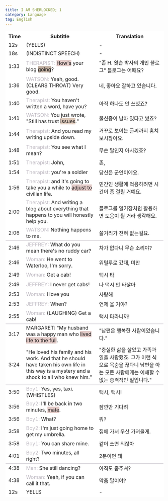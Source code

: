 ```yaml
---
title: I AM SHERLOCKED; 1
category: Language
tag: English
---
```


<html>
  <head>
    <style type="text/css">
      .line{border-bottom: 1px solid #BDB8C1;}
      table, th, td {
         border:1px solid #FFFFFF;
         background-color: #FFFFFF;
       }
    </style>
   </head>
   <body>
     <table style="border-collapse:collapse">
       <tr><th>Time</th><th>Subtitle</th><th>Translation</th></tr>
       <tr><td>12s</td><td>(YELLS)</td><td>-</td></tr>
       <tr><td>18s</td><td>(INDISTINCT SPEECH)</td><td>-</td></tr>
       <tr><td>1:33</td><td><span style="color:#BDB8C1">THERAPIST:</span> <span style="background-color:#E2CAC7">How's</span> your blog <span style="background-color:#C0AEA0">going</span>?</td><td>"존 H. 왓슨 박사의 개인 블로그" 블로그는 어때요?</td></tr>
       <tr><td>1:36</td><td><span style="color:#BDB8C1">WATSON:</span> Yeah, good. (CLEARS THROAT) Very good.</td><td>네, 좋아요 잘하고 있습니다.</td></tr>
       <tr><td>1:40</td><td><span style="color:#BDB8C1">Therapist:</span> You haven't written a word, have you?</td><td>아직 하나도 안 쓰셨죠?</td></tr>
       <tr><td>1:41</td><td><span style="color:#BDB8C1">WATSON:</span> You just wrote, "Still has trust <span style="background-color:#DECABC">issues</span>."</td><td>불신증이 남아 있다고 썼죠?</td></tr>
       <tr><td>1:44</td><td><span style="color:#BDB8C1">Therapist:</span> And you read my writing upside down.</td><td>거꾸로 보이는 글씨까지 훔쳐보시잖아요.</td></tr>
       <tr><td>1:48</td><td><span style="color:#BDB8C1">Therapist:</span> You see what I mean?</td><td>무슨 말인지 아시겠죠?</td></tr>
       <tr><td>1:51</td><td><span style="color:#BDB8C1">Therapist:</span> John,</td><td>존,</td></tr>
       <tr><td>1:54</td><td><span style="color:#BDB8C1">Therapist:</span> you're a soldier</td><td>당신은 군인이에요.</td></tr>
       <tr><td>1:56</td><td><span style="color:#BDB8C1">Therapist:</span> and it's going to take you a while to <span style="background-color:#E2CAC7">adjust to</span> civilian life.</td><td>민간인 생활에 적응하려면 시간이 좀 걸릴 거예요.</td></tr>
       <tr><td>2:00</td><td><span style="color:#BDB8C1">Therapist:</span> And writing a blog about everything that happens to you will honestly help you.</td><td>블로그를 일기장처럼 활용하면 도움이 될 거라 생각해요.</td></tr>
       <tr><td class="line">2:06</td><td class="line"><span style="color:#BDB8C1">WATSON:</span> Nothing happens to me.</td><td class="line">쓸거리가 전혀 없는걸요.</td></tr>
       <tr><td>2:46</td><td><span style="color:#BDB8C1">JEFFREY:</span> What do you mean there's no ruddy car?</td><td>차가 없다니 무슨 소리야?</td></tr>
       <tr><td>2:46</td><td><span style="color:#BDB8C1">Woman:</span> He went to Waterloo, I'm sorry.</td><td>워털루로 갔대, 미안</td></tr>
       <tr><td>2:49</td><td><span style="color:#BDB8C1">Woman:</span> Get a cab! </td><td>택시 타</td></tr>
       <tr><td>2:49</td><td><span style="color:#BDB8C1">JEFFREY:</span> I never get cabs!</td><td>나 택시 안 타잖아</td></tr>
       <tr><td>2:53</td><td><span style="color:#BDB8C1">Woman:</span> I love you</td><td>사랑해</td></tr>
       <tr><td>2:53</td><td><span style="color:#BDB8C1">JEFFREY:</span> When?</td><td>언제 올 거야?</td></tr>
       <tr><td class="line">2:55</td><td class="line"><span style="color:#BDB8C1">Woman:</span> (LAUGHING) Get a cab!</td><td class="line">택시 타라니까!</td></tr>
       <tr><td>3:17</td><td>MARGARET: "My husband was a happy man who <span style="background-color:#E2CAC7">lived life to the full</span>. </td><td>"남편은 행복한 사람이었습니다."</td></tr>
       <tr><td class="line">3:24</td><td class="line">"He loved his family and his work. And that he should have taken his own life in this way is a mystery and a shock to all who knew him."</td><td class="line">"충실한 삶을 살았고 가족과 일을 사랑했죠. 그가 이런 식으로 목숨을 끊다니 남편을 아는 모든 사람에게는 이해할 수 없는 충격적인 일입니다."</td></tr>
       <tr><td>3:50</td><td><span style="color:#BDB8C1">Boy1:</span> Yes, yes, taxi. (WHISTLES)</td><td>택시, 택시!</td></tr>
       <tr><td>3:56</td><td><span style="color:#BDB8C1">Boy2:</span> I'll be back in two minutes, <span style="background-color:#E2CAC7">mate</span>.</td><td>잠깐만 기다려</td></tr>
       <tr><td>3:56</td><td><span style="color:#BDB8C1">Boy1:</span> What?</td><td>뭐?</td></tr>
       <tr><td>3:58</td><td><span style="color:#BDB8C1">Boy2:</span> I'm just going home to get my umbrella.</td><td>집에 가서 우산 가져올게.</td></tr>
       <tr><td>3:58</td><td><span style="color:#BDB8C1">Boy1:</span> You can share mine.</td><td>같이 쓰면 되잖아</td></tr>
       <tr><td class="line">4:01</td><td class="line"><span style="color:#BDB8C1">Boy2:</span> Two minutes, all right?</td><td class="line">2분이면 돼</td></tr>
       <tr><td>4:38</td><td><span style="color:#BDB8C1">Man:</span> She still dancing?</td><td>아직도 춤추셔?</td></tr>
       <tr><td>4:38</td><td><span style="color:#BDB8C1">Woman:</span> Yeah, if you can call it that.</td><td>막춤 말이야?</td></tr>
       <tr><td>12s</td><td>YELLS</td><td>-</td></tr>
     </table>
 </body>
</html>
